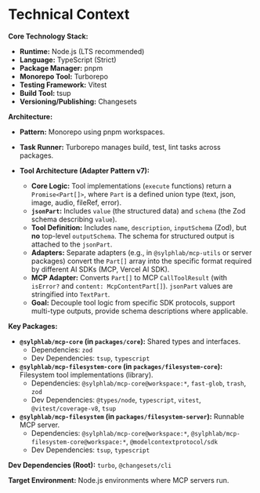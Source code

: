 # Technical Context

**Core Technology Stack:**
- **Runtime:** Node.js (LTS recommended)
- **Language:** TypeScript (Strict)
- **Package Manager:** pnpm
- **Monorepo Tool:** Turborepo
- **Testing Framework:** Vitest
- **Build Tool:** tsup
- **Versioning/Publishing:** Changesets

**Architecture:**
- **Pattern:** Monorepo using pnpm workspaces.
- **Task Runner:** Turborepo manages build, test, lint tasks across packages.

- **Tool Architecture (Adapter Pattern v7):**
  - **Core Logic:** Tool implementations (`execute` functions) return a `Promise<Part[]>`, where `Part` is a defined union type (text, json, image, audio, fileRef, error).
  - **`jsonPart`:** Includes `value` (the structured data) and `schema` (the Zod schema describing `value`).
  - **Tool Definition:** Includes `name`, `description`, `inputSchema` (Zod), but **no** top-level `outputSchema`. The schema for structured output is attached to the `jsonPart`.
  - **Adapters:** Separate adapters (e.g., in `@sylphlab/mcp-utils` or server packages) convert the `Part[]` array into the specific format required by different AI SDKs (MCP, Vercel AI SDK).
  - **MCP Adapter:** Converts `Part[]` to MCP `CallToolResult` (with `isError?` and `content: McpContentPart[]`). `jsonPart` values are stringified into `TextPart`.
  - **Goal:** Decouple tool logic from specific SDK protocols, support multi-type outputs, provide schema descriptions where applicable.

**Key Packages:**
- **`@sylphlab/mcp-core` (in `packages/core`):** Shared types and interfaces.
  - Dependencies: `zod`
  - Dev Dependencies: `tsup`, `typescript`
- **`@sylphlab/mcp-filesystem-core` (in `packages/filesystem-core`):** Filesystem tool implementations (library).
  - Dependencies: `@sylphlab/mcp-core@workspace:*`, `fast-glob`, `trash`, `zod`
  - Dev Dependencies: `@types/node`, `typescript`, `vitest`, `@vitest/coverage-v8`, `tsup`
- **`@sylphlab/mcp-filesystem` (in `packages/filesystem-server`):** Runnable MCP server.
  - Dependencies: `@sylphlab/mcp-core@workspace:*`, `@sylphlab/mcp-filesystem-core@workspace:*`, `@modelcontextprotocol/sdk`
  - Dev Dependencies: `tsup`, `typescript`

**Dev Dependencies (Root):** `turbo`, `@changesets/cli`

**Target Environment:** Node.js environments where MCP servers run.